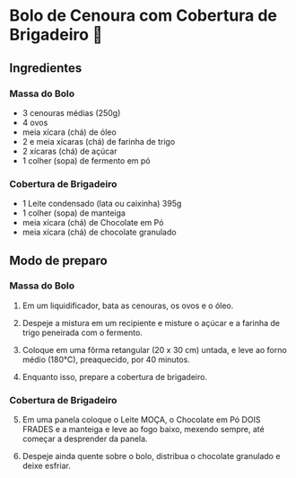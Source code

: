 # Bolo de Cenoura com Cobertura de Brigadeiro :carrot:


## Ingredientes

### Massa do Bolo

* 3 cenouras médias (250g)
* 4 ovos
* meia xícara (chá) de óleo
* 2 e meia xícaras (chá) de farinha de trigo
* 2 xícaras (chá) de açúcar
* 1 colher (sopa) de fermento em pó
    
### Cobertura de Brigadeiro

* 1 Leite condensado (lata ou caixinha) 395g
* 1 colher (sopa) de manteiga
* meia xícara (chá) de Chocolate em Pó
* meia xícara (chá) de chocolate granulado


## Modo de preparo


### Massa do Bolo

1. Em um liquidificador, bata as cenouras, os ovos e o óleo.

2. Despeje a mistura em um recipiente e misture o açúcar e a farinha de trigo peneirada com o fermento.

3. Coloque em uma fôrma retangular (20 x 30 cm) untada, e leve ao forno médio (180°C), preaquecido, por 40 minutos.

4. Enquanto isso, prepare a cobertura de brigadeiro.

### Cobertura de Brigadeiro

5. Em uma panela coloque o Leite MOÇA, o Chocolate em Pó DOIS FRADES e a manteiga e leve ao fogo baixo, mexendo sempre, até começar a desprender da panela.

6. Despeje ainda quente sobre o bolo, distribua o chocolate granulado e deixe esfriar.

